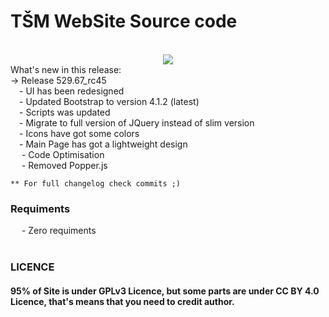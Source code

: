 # TŠM WebSite Source code

<br/>
<center>
<img src="https://tehnickaskola.edu.rs/rs/Capture">
</center>
What's new in this release: <br />
    -> Release 529.67_rc45<br />
        &emsp;- UI has been redesigned<br />
        &emsp;- Updated Bootstrap to version 4.1.2 (latest)<br />
        &emsp;- Scripts was updated<br />
        &emsp;- Migrate to full version of JQuery instead of slim version<br />
        &emsp;- Icons have got some colors<br />
        &emsp;- Main Page has got a lightweight design<br />
        &emsp; - Code Optimisation<br />
        &emsp; - Removed Popper.js<br />

    ** For full changelog check commits ;)

<h3>Requiments</h3>
   &emsp; - Zero requiments
<br /><br />

<h3>LICENCE</h3>
<h4>
95% of Site is under GPLv3 Licence, but some parts are under CC BY 4.0 Licence, that's means that you need to credit author.
</h4>

